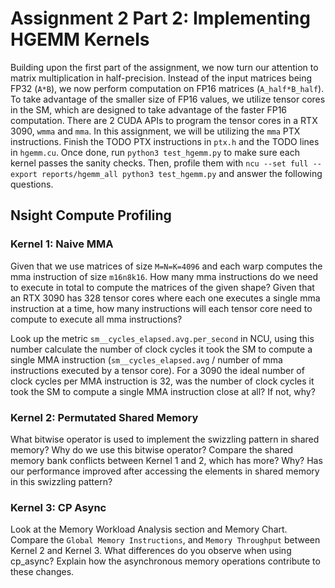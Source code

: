 # Assignment 2 Part 2: Implementing HGEMM Kernels
Building upon the first part of the assignment, we now turn our attention to matrix multiplication in half-precision. Instead of the input matrices being FP32 (`A*B`), we now perform computation on FP16 matrices (`A_half*B_half`). To take advantage of the smaller size of FP16 values, we utilize tensor cores in the SM, which are designed to take advantage of the faster FP16 computation. There are 2 CUDA APIs to program the tensor cores in a RTX 3090, `wmma` and `mma`. In this assignment, we will be utilizing the `mma` PTX instructions. Finish the TODO PTX instructions in `ptx.h` and the TODO lines in `hgemm.cu`. Once done, run `python3 test_hgemm.py` to make sure each kernel passes the sanity checks. Then, profile them with `ncu --set full --export reports/hgemm_all python3 test_hgemm.py` and answer the following questions.

## Nsight Compute Profiling
### Kernel 1: Naive MMA
Given that we use matrices of size `M=N=K=4096` and each warp computes the mma instruction of size `m16n8k16`. How many mma instructions do we need to execute in total to compute the matrices of the given shape? Given that an RTX 3090 has 328 tensor cores where each one executes a single mma instruction at a time, how many instructions will each tensor core need to compute to execute all mma instructions? 

Look up the metric `sm__cycles_elapsed.avg.per_second` in NCU, using this number calculate the number of clock cycles it took the SM to compute a single MMA instruction (`sm__cycles_elapsed.avg` / number of mma instructions executed by a tensor core). For a 3090 the ideal number of clock cycles per MMA instruction is 32, was the number of clock cycles it took the SM to compute a single MMA instruction close at all? If not, why?

### Kernel 2: Permutated Shared Memory
What bitwise operator is used to implement the swizzling pattern in shared memory? Why do we use this bitwise operator? Compare the shared memory bank conflicts between Kernel 1 and 2, which has more? Why? Has our performance improved after accessing the elements in shared memory in this swizzling pattern?

### Kernel 3: CP Async
Look at the Memory Workload Analysis section and Memory Chart. \
Compare the `Global Memory Instructions`, and `Memory Throughput` between Kernel 2 and Kernel 3. What differences do you observe when using cp_async? Explain how the asynchronous memory operations contribute to these changes.
